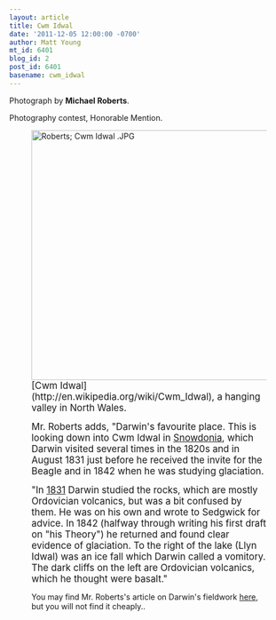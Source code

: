 ```yaml
---
layout: article
title: Cwm Idwal
date: '2011-12-05 12:00:00 -0700'
author: Matt Young
mt_id: 6401
blog_id: 2
post_id: 6401
basename: cwm_idwal
---
```

Photograph by **Michael Roberts**.

Photography contest, Honorable Mention.

<figure>
<img src="/PT/uploads/2011/Roberts;%20Cwm%20Idwal%20.JPG" alt="Roberts; Cwm Idwal .JPG" width="600" height="450" />
<figcaption markdown="span">
<big>[Cwm Idwal](http://en.wikipedia.org/wiki/Cwm_Idwal), a hanging valley in North Wales.</big>

<big>Mr. Roberts adds, "Darwin's favourite place. This is looking down into Cwm Idwal in [Snowdonia](http://www.eryri-npa.gov.uk/a-sense-of-place/history-of-snowdonia/charles-darwin), which  Darwin visited several times in the 1820s and in August 1831 just before he received the invite for the Beagle and in 1842 when he was studying glaciation.</big>

<big>"In [1831](http://www.eryri-npa.gov.uk/a-sense-of-place/history-of-snowdonia/charles-darwin/1831-route) Darwin studied the rocks, which are mostly Ordovician volcanics, but was a bit confused by them. He was on his own and wrote to Sedgwick for advice. In 1842 (halfway through writing his first draft on "his Theory") he returned and found clear evidence of glaciation. To the right of the lake (Llyn Idwal) was an ice fall which Darwin called a vomitory. The dark cliffs on the left are Ordovician volcanics, which he thought were basalt."</big>

You may find Mr. Roberts's article on Darwin's fieldwork [ here](http://www.sciencedirect.com/science/article/pii/S0160932700013399), but you will not find it cheaply..

</figcaption>
</figure>

